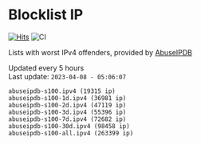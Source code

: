 # Blocklist IP

[![Hits](https://hits.seeyoufarm.com/api/count/incr/badge.svg?url=https%3A%2F%2Fgithub.com%2Fborestad%2Fblocklist-ip%2F&count_bg=%2379C83D&title_bg=%23555555&icon=&icon_color=%23E7E7E7&title=hits&edge_flat=false)](https://hits.seeyoufarm.com)  ![CI](https://img.shields.io/github/workflow/status/borestad/blocklist-ip/CI?style=flat-square)

Lists with worst IPv4 offenders, provided by [AbuseIPDB](https://www.abuseipdb.com/)

<!-- FOOTER-PLACEHOLDER -->
Updated every 5 hours<br>
Last update: `2023-04-08 - 05:06:07`
```
abuseipdb-s100.ipv4 (19315 ip)
abuseipdb-s100-1d.ipv4 (36981 ip)
abuseipdb-s100-2d.ipv4 (47119 ip)
abuseipdb-s100-3d.ipv4 (55396 ip)
abuseipdb-s100-7d.ipv4 (72682 ip)
abuseipdb-s100-30d.ipv4 (98458 ip)
abuseipdb-s100-all.ipv4 (263399 ip)
```
